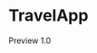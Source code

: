 # TravelApp

Preview 1.0

[](https://github.com/IosTanirbergen/TravelApp/blob/UpdatedData/Preview/Preview%201.0.png)
